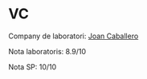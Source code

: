 # VC
Company de laboratori: [Joan Caballero](https://github.com/JoanK11)

Nota laboratoris: 8.9/10

Nota SP: 10/10
